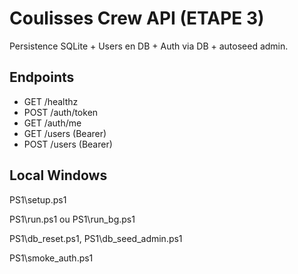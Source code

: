 # Coulisses Crew API (ETAPE 3)

Persistence SQLite + Users en DB + Auth via DB + autoseed admin.

## Endpoints

* GET /healthz
* POST /auth/token
* GET /auth/me
* GET /users (Bearer)
* POST /users (Bearer)

## Local Windows

PS1\setup.ps1

PS1\run.ps1 ou PS1\run_bg.ps1

PS1\db_reset.ps1, PS1\db_seed_admin.ps1

PS1\smoke_auth.ps1
